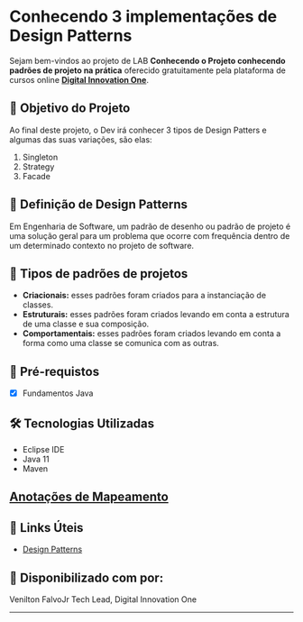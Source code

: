 <h1>Conhecendo 3 implementações de Design Patterns </h1>
<p> Sejam bem-vindos ao projeto de LAB <strong>Conhecendo o Projeto conhecendo padrões de projeto na prática</strong> oferecido gratuitamente pela plataforma de cursos online <a href="https://dio.me/"><strong> Digital Innovation One</strong></a>.<br>

<h2>🎯 Objetivo do Projeto</h2>
<p>Ao final deste projeto, o Dev irá conhecer 3 tipos de Design Patters e algumas das suas variações, são elas:</p>

<ol>
    <li> Singleton</em> </li>
    <li> Strategy</em></li>
    <li> Facade</em></li>
    
</ol>

<h2> 🚦 Definição de Design Patterns </h2>

<p>Em Engenharia de Software, um padrão de desenho ou padrão de projeto é uma solução geral para um problema que ocorre com frequência dentro de um determinado contexto no projeto de software.</p>

<h2> 🚦 Tipos de padrões de projetos</h2>

<ul>
    <li><strong>Criacionais:</strong> esses padrões foram criados para a instanciação de classes. </li>
    <li><strong>Estruturais:</strong> esses padrões foram criados levando em conta a estrutura de uma classe e sua composição.</li>
    <li><strong>Comportamentais:</strong> esses padrões foram criados levando em conta a forma como uma classe se comunica com as outras.</li>
</ul>



<h2>
🛑 Pré-requistos
</h2>

- [x] Fundamentos Java


<h2>🛠 Tecnologias Utilizadas</h2>

<ul>
    <li>Eclipse IDE</li>
    <li>Java 11</li>
    <li>Maven</li>
</ul>


<h2><a href="[https://strn.com.br/artigos/2018/12/11/todas-as-anota%C3%A7%C3%B5es-do-jpa-anota%C3%A7%C3%B5es-de-mapeamento/](https://refactoring.guru/pt-br/design-patterns/book)"> Anotações de Mapeamento </a></h2>



<h2>🔗 Links Úteis</h2>
<ul>
    <li><a href="https://refactoring.guru/pt-br/design-patterns/book">Design Patterns</a></li>
</ul>


<h2> 🤝 Disponibilizado com por: </h2>

Venilton FalvoJr
Tech Lead, Digital Innovation One


------------






